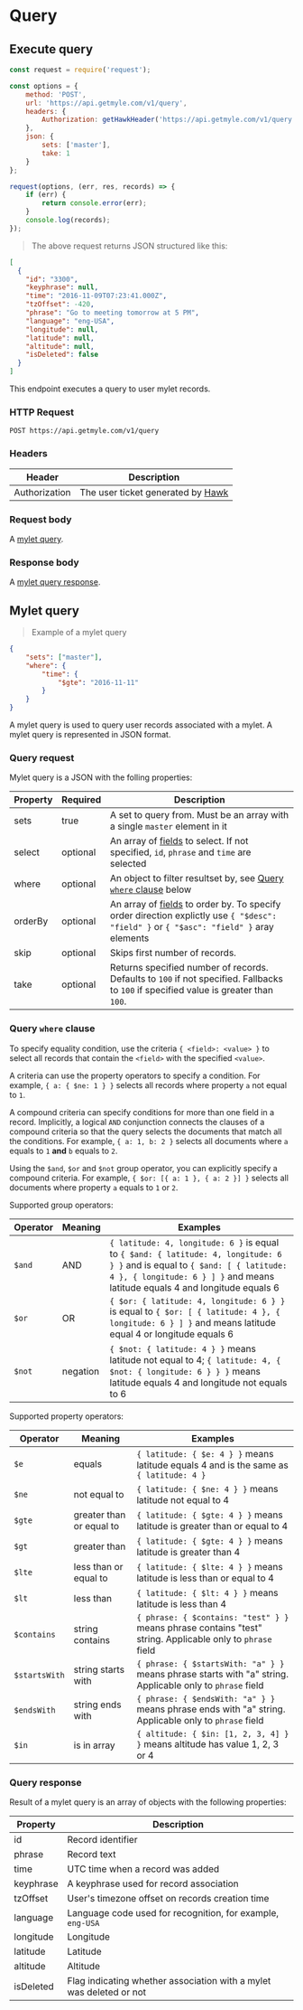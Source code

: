 # Query

## Execute query

```javascript
const request = require('request');

const options = {
    method: 'POST',
    url: 'https://api.getmyle.com/v1/query',
    headers: {
        Authorization: getHawkHeader('https://api.getmyle.com/v1/query', 'POST', getUserTicket()).field
    },
    json: {
        sets: ['master'],
        take: 1
    }
};

request(options, (err, res, records) => {
    if (err) {
        return console.error(err);
    }
    console.log(records);
});
```

> The above request returns JSON structured like this:

```json
[
  {
    "id": "3300",
    "keyphrase": null,
    "time": "2016-11-09T07:23:41.000Z",
    "tzOffset": -420,
    "phrase": "Go to meeting tomorrow at 5 PM",
    "language": "eng-USA",
    "longitude": null,
    "latitude": null,
    "altitude": null,
    "isDeleted": false
  }
]
```

This endpoint executes a query to user mylet records.

### HTTP Request

`POST https://api.getmyle.com/v1/query`

### Headers

Header | Description
--------- | -----------
Authorization | The user ticket generated by [Hawk](#authorization-header)

### Request body

A [mylet query](#query-request).

### Response body

A [mylet query response](#query-response).

## Mylet query

> Example of a mylet query

```json
{
    "sets": ["master"],
    "where": {
        "time": {
            "$gte": "2016-11-11"
        }
    }
}
```

A mylet query is used to query user records associated with a mylet. A mylet query is represented in JSON format.

### Query request

Mylet query is a JSON with the folling properties:

Property | Required | Description
--------- | --------- | ---------
sets | true | A set to query from. Must be an array with a single `master` element in it
select | optional | An array of [fields](#query-response) to select. If not specified, `id`, `phrase` and `time` are selected
where | optional | An object to filter resultset by, see [Query `where` clause](#query-where-clause) below
orderBy | optional | An array of [fields](#query-response) to order by. To specify order direction explictly use `{ "$desc": "field" }` or `{ "$asc": "field" }` aray elements
skip | optional | Skips first number of records.
take | optional | Returns specified number of records. Defaults to `100` if not specified. Fallbacks to `100` if specified value is greater than `100`.

### Query `where` clause

To specify equality condition, use the criteria `{ <field>: <value> }` to select all records that contain the `<field>` with the specified `<value>`.

A criteria can use the property operators to specify a condition. For example, `{ a: { $ne: 1 } }` selects all records where property `a` not equal to `1`.

A compound criteria can specify conditions for more than one field in a record. Implicitly, a logical `AND` conjunction connects the clauses of a compound criteria so that the query selects the documents that match all the conditions. For example, `{ a: 1, b: 2 }` selects all documents where `a` equals to `1` __and__ `b` equals to `2`.

Using the `$and`, `$or` and `$not` group operator, you can explicitly specify a compound criteria. For example, `{ $or: [{ a: 1 }, { a: 2 }] }` selects all documents where property `a` equals to `1` or `2`.

Supported group operators:

Operator|Meaning|Examples
---|---|---
`$and`|AND|`{ latitude: 4, longitude: 6 }` is equal to `{ $and: { latitude: 4, longitude: 6 } }` and is equal to `{ $and: [ { latitude: 4 }, { longitude: 6 } ] }` and means latitude equals 4 and longitude equals 6
`$or`|OR|`{ $or: { latitude: 4, longitude: 6 } }` is equal to `{ $or: [ { latitude: 4 }, { longitude: 6 } ] }` and means latitude equal 4 or longitude equals 6
`$not`|negation|`{ $not: { latitude: 4 } }` means latitude not equal to 4; `{ latitude: 4, { $not: { longitude: 6 } } }` means latitude equals 4 and longitude not equals to 6

Supported property operators:

Operator|Meaning|Examples
---|---|---
`$e`|equals|`{ latitude: { $e: 4 } }` means latitude equals 4 and is the same as `{ latitude: 4 }`
`$ne`|not equal to|`{ latitude: { $ne: 4 } }` means latitude not equal to 4
`$gte`|greater than or equal to|`{ latitude: { $gte: 4 } }` means latitude is greater than or equal to 4
`$gt`|greater than|`{ latitude: { $gte: 4 } }` means latitude is greater than 4
`$lte`|less than or equal to|`{ latitude: { $lte: 4 } }` means latitude is less than or equal to 4
`$lt`|less than|`{ latitude: { $lt: 4 } }` means latitude is less than 4
`$contains`|string contains|`{ phrase: { $contains: "test" } }` means phrase contains "test" string. Applicable only to `phrase` field
`$startsWith`|string starts with|`{ phrase: { $startsWith: "a" } }` means phrase starts with "a" string. Applicable only to `phrase` field
`$endsWith`|string ends with|`{ phrase: { $endsWith: "a" } }` means phrase ends with "a" string. Applicable only to `phrase` field
`$in`|is in array|`{ altitude: { $in: [1, 2, 3, 4] } }` means altitude has value 1, 2, 3 or 4


### Query response

Result of a mylet query is an array of objects with the following properties:

Property | Description
--------- | ---------
id | Record identifier
phrase | Record text
time | UTC time when a record was added
keyphrase | A keyphrase used for record association
tzOffset | User's timezone offset on records creation time
language | Language code used for recognition, for example, `eng-USA`
longitude | Longitude
latitude | Latitude
altitude | Altitude
isDeleted | Flag indicating whether association with a mylet was deleted or not